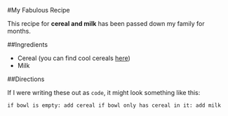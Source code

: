 #My Fabulous Recipe

This recipe for **cereal and milk** has been passed down my family for months.

##Ingredients

- Cereal (you can find cool cereals [here](www.example.com/coolcereals))
- Milk

##Directions

If I were writing these out as `code`, it might look something like this:

`if bowl is empty:
    add cereal
if bowl only has cereal in it:
    add milk`
